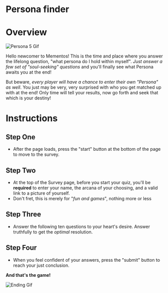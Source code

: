 # Persona finder

# Overview

![Persona 5 Gif](https://media.giphy.com/media/6utNCdD4x6ZUVxNMYp/source.gif)

Hello newcomer to Mementos! This is the time and place where you answer the lifelong question, "what persona do I hold within myself". *Just answer a few set of "soul-seeking" questions* and you'll finally see what Persona awaits you at the end! 

But beware, *every player will have a chance to enter their own "Persona" as well*. You just may be very, very surprised with who you get matched up with at the end! Only time will tell your results, now go forth and seek that which is your destiny! 

# Instructions

## Step One

* After the page loads, press the "start" button at the bottom of the page to move to the survey.

## Step Two

* At the top of the Survey page, before you start your quiz, you'll be **required** to enter your name, the arcana of your choosing, and a valid link to a picture of yourself.
* Don't fret, this is merely for "*fun and games*", nothing more or less

## Step Three

* Answer the following ten questions to your heart's desire. Answer truthfully to get the *optimal* resolution.

## Step Four

* When you feel confident of your answers, press the "submit" button to reach your just conclusion.


**And that's the game!**

![Ending Gif](https://media.giphy.com/media/iMcarxUAQ9FGU/giphy.gif)






